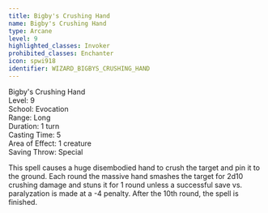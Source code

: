 ```yaml
---
title: Bigby's Crushing Hand
name: Bigby's Crushing Hand
type: Arcane
level: 9
highlighted_classes: Invoker
prohibited_classes: Enchanter
icon: spwi918
identifier: WIZARD_BIGBYS_CRUSHING_HAND
---
```

Bigby's Crushing Hand  
Level: 9  
School: Evocation  
Range: Long  
Duration: 1 turn  
Casting Time: 5  
Area of Effect: 1 creature  
Saving Throw: Special  
  
This spell causes a huge disembodied hand to crush the target and pin it to the ground. Each round the massive hand smashes the target for 2d10 crushing damage and stuns it for 1 round unless a successful save vs. paralyzation is made at a -4 penalty. After the 10th round, the spell is finished.  
